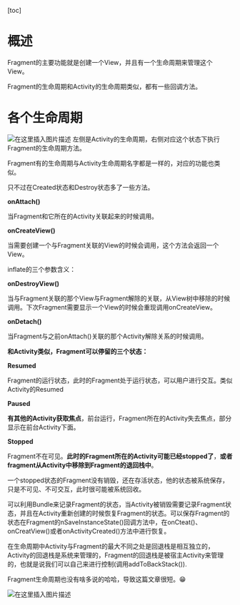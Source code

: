 [toc]

# 概述
Fragment的主要功能就是创建一个View，并且有一个生命周期来管理这个View。

Fragment的生命周期和Activity的生命周期类似，都有一些回调方法。

# 各个生命周期
![在这里插入图片描述](https://img-blog.csdnimg.cn/20191101114934853.png?x-oss-process=image/watermark,type_ZmFuZ3poZW5naGVpdGk,shadow_10,text_aHR0cHM6Ly9ibG9nLmNzZG4ubmV0L0NvZGVGYXJtZXJfXw==,size_16,color_FFFFFF,t_70)
左侧是Activity的生命周期，右侧对应这个状态下执行Fragment的生命周期方法。

Fragment有的生命周期与Activity生命周期名字都是一样的，对应的功能也类似。

只不过在Created状态和Destroy状态多了一些方法。

**onAttach()**

当Fragment和它所在的Activity关联起来的时候调用。

**onCreateView()**

当需要创建一个与Fragment关联的View的时候会调用，这个方法会返回一个View。

inflate的三个参数含义：


**onDestroyView()**

当与Fragment关联的那个View与Fragment解除的关联，从View树中移除的时候调用。下次Fragment需要显示一个View的时候会重现调用onCreateView。

**onDetach()**

当Fragment与之前onAttach()关联的那个Activity解除关系的时候调用。

**和Activity类似，Fragment可以停留的三个状态：**

**Resumed**

Fragment的运行状态，此时的Fragment处于运行状态，可以用户进行交互。类似Activity的Resumed

**Paused**

**有其他的Activity获取焦点**，前台运行，Fragment所在的Activity失去焦点，部分显示在前台Activity下面。

**Stopped**

Fragment不在可见。**此时的Fragment所在的Activity可能已经stopped了**，**或者fragment从Activity中移除到Fragment的退回栈中**。

一个stopped状态的Fragment没有销毁，还在存活状态，他的状态被系统保存，只是不可见、不可交互，此时很可能被系统回收。

可以利用Bundle来记录Fragment的状态，当Activity被销毁需要记录Fragment状态，并且在Activity重新创建的时候恢复Fragment的状态。可以保存Fragment的状态在Fragment的nSaveInstanceState()回调方法中，在onCteat()、onCreatView()或者onActivityCreated()方法中进行恢复。


在生命周期中Activity与Fragment的最大不同之处是回退栈是相互独立的，Activity的回退栈是系统来管理的，Fragment的回退栈是被宿主Activity来管理的，也就是说我们可以自己来进行控制(调用addToBackStack()).

Fragment生命周期也没有啥多说的哈哈，导致这篇文章很短。😁

 ![在这里插入图片描述](https://img-blog.csdnimg.cn/20191101122946339.png)